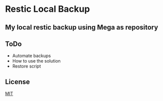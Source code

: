 # Restic Local Backup

## My local restic backup using Mega as repository

## ToDo

- Automate backups
- How to use the solution
- Restore script

## License

[MIT](./LICENCE.md)


